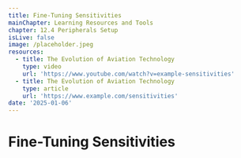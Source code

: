 ```yaml
---
title: Fine-Tuning Sensitivities
mainChapter: Learning Resources and Tools
chapter: 12.4 Peripherals Setup
isLive: false
image: /placeholder.jpeg
resources:
  - title: The Evolution of Aviation Technology
    type: video
    url: 'https://www.youtube.com/watch?v=example-sensitivities'
  - title: The Evolution of Aviation Technology
    type: article
    url: 'https://www.example.com/sensitivities'
date: '2025-01-06'
---
```


# Fine-Tuning Sensitivities
